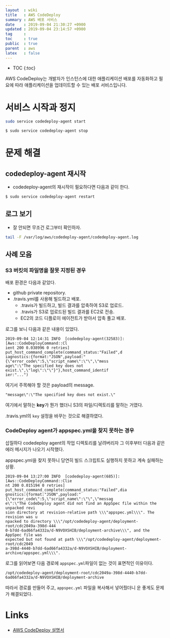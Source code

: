 ```yaml
---
layout  : wiki
title   : AWS CodeDeploy
summary : AWS 배포 서비스
date    : 2019-09-04 21:30:27 +0900
updated : 2019-09-04 23:14:57 +0900
tag     : 
toc     : true
public  : true
parent  : aws
latex   : false
---
```

* TOC
{:toc}

>
AWS CodeDeploy는 개발자가 인스턴스에 대한 애플리케이션 배포를 자동화하고 필요에 따라 애플리케이션을 업데이트할 수 있는 배포 서비스입니다.

# 서비스 시작과 정지

```sh
sudo service codedeploy-agent start
```

```sh
$ sudo service codedeploy-agent stop
```

# 문제 해결

## codedeploy-agent 재시작

* codedeploy-agent의 재시작이 필요하다면 다음과 같이 한다.

```sh
$ sudo service codedeploy-agent restart
```

## 로그 보기

* 잘 안되면 무조건 로그부터 확인하자.

```sh
tail -F /var/log/aws/codedeploy-agent/codedeploy-agent.log
```

## 사례 모음

### S3 버킷의 파일명을 잘못 지정된 경우

배포 환경은 다음과 같았다.

* github private repository.
* .travis.yml를 사용해 빌드하고 배포.
    * .travis가 빌드하고, 빌드 결과를 압축하여 S3로 업로드.
    * .travis가 S3로 업로드된 빌드 결과를 EC2로 전송.
    * EC2의 코드 디플로이 에이전트가 받아서 압축 풀고 배포.

로그를 보니 다음과 같은 내용이 있었다.

```text
2019-09-04 12:14:31 INFO  [codedeploy-agent(32583)]: [Aws::CodeDeployCommand::Cl
ient 200 0.038996 0 retries] put_host_command_complete(command_status:"Failed",d
iagnostics:{format:"JSON",payload:"{\"error_code\":5,\"script_name\":\"\",\"mess
age\":\"The specified key does not exist.\",\"log\":\"\"}"},host_command_identif
ier:"...")
```

여기서 주목해야 할 것은 payload의 message.

```text
"message\":\"The specified key does not exist.\"
```

여기에서 말하는 **key**가 뭔가 했더니 S3의 파일/디렉토리를 말하는 거였다.

.travis.yml의 `key` 설정을 바꾸는 것으로 해결하였다.

### CodeDeploy agent가 appspec.yml을 찾지 못하는 경우

삽질하다 codedeploy agent의 작업 디렉토리를 날려버리자 그 이후부터 다음과 같은 에러 메시지가 나오기 시작했다.

appspec.yml을 찾지 못하니 당연히 빌드 스크립트도 실행하지 못하고 계속 실패하는 상황.

```text
2019-09-04 13:27:00 INFO  [codedeploy-agent(685)]: [Aws::CodeDeployCommand::Clie
nt 200 0.015194 0 retries] put_host_command_complete(command_status:"Failed",dia
gnostics:{format:"JSON",payload:"{\"error_code\":5,\"script_name\":\"\",\"messag
e\":\"The CodeDeploy agent did not find an AppSpec file within the unpacked revi
sion directory at revision-relative path \\\"appspec.yml\\\". The revision was u
npacked to directory \\\"/opt/codedeploy-agent/deployment-root/cdc2049a-398d-444
0-b7dd-6ad66fa4332a/d-N9VOXSHIB/deployment-archive\\\", and the AppSpec file was
expected but not found at path \\\"/opt/codedeploy-agent/deployment-root/cdc2049
a-398d-4440-b7dd-6ad66fa4332a/d-N9VOXSHIB/deployment-archive/appspec.yml\\\".
```

로그를 읽어보면 다음 경로에 `appspec.yml`파일이 없는 것이 표면적인 이유이다.

```
/opt/codedeploy-agent/deployment-root/cdc2049a-398d-4440-b7dd-6ad66fa4332a/d-N9VOXSHIB/deployment-archive
```

따라서 경로를 만들어 주고, `appspec.yml` 파일을 복사해서 넣어줬더니 운 좋게도 문제가 해결되었다.

# Links

* [AWS CodeDeploy 설명서](https://docs.aws.amazon.com/ko_kr/codedeploy/index.html )
